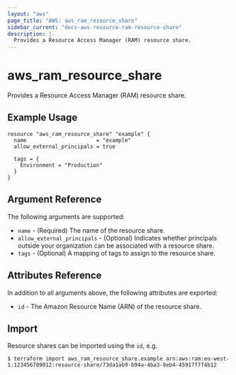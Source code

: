 ```yaml
---
layout: "aws"
page_title: "AWS: aws_ram_resource_share"
sidebar_current: "docs-aws-resource-ram-resource-share"
description: |-
  Provides a Resource Access Manager (RAM) resource share.
---
```


# aws_ram_resource_share

Provides a Resource Access Manager (RAM) resource share.

## Example Usage

```hcl
resource "aws_ram_resource_share" "example" {
  name                      = "example"
  allow_external_principals = true

  tags = {
    Environment = "Production"
  }
}
```

## Argument Reference

The following arguments are supported:

* `name` - (Required) The name of the resource share.
* `allow_external_principals` - (Optional) Indicates whether principals outside your organization can be associated with a resource share.
* `tags` - (Optional) A mapping of tags to assign to the resource share.

## Attributes Reference

In addition to all arguments above, the following attributes are exported:

* `id` - The Amazon Resource Name (ARN) of the resource share.

## Import

Resource shares can be imported using the `id`, e.g.

```
$ terraform import aws_ram_resource_share.example arn:aws:ram:eu-west-1:123456789012:resource-share/73da1ab9-b94a-4ba3-8eb4-45917f7f4b12
```
